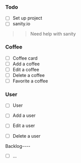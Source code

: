 ### Todo


- [ ] Set up project
- [ ] sanity.io

>> Need help with sanity

### Coffee
- [ ] Coffee card
- [ ] Add a coffee
- [ ] Edit a coffee
- [ ] Delete a coffee
- [ ] Favorite a coffee

### User
- [ ] User
- [ ] Add a user
- [ ] Edit a user
- [ ] Delete a user


Backlog----
- [ ] ...

